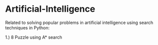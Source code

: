 # Artificial-Intelligence
Related to solving popular problems in artificial intelligence using search techniques in Python:

1.) 8 Puzzle using A* search
